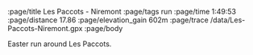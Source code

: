 :page/title Les Paccots - Niremont
:page/tags run
:page/time 1:49:53
:page/distance 17.86
:page/elevation_gain 602m
:page/trace /data/Les-Paccots-Niremont.gpx
:page/body

Easter run around Les Paccots.
